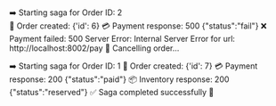 ➡️ Starting saga for Order ID: 2 <br>
🛒 Order created: {'id': 6}
💳 Payment response: 500 {"status":"fail"}
❌ Payment failed: 500 Server Error: Internal Server Error for url: http://localhost:8002/pay
🔁 Cancelling order...



➡️ Starting saga for Order ID: 1
🛒 Order created: {'id': 7}
💳 Payment response: 200 {"status":"paid"}
📦 Inventory response: 200 {"status":"reserved"}
✅ Saga completed successfully 🎉